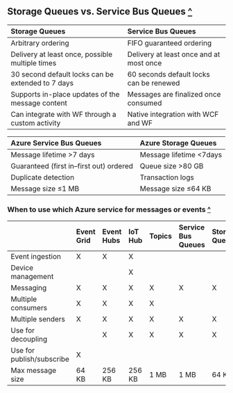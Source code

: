 #

## Storage Queues vs. Service Bus Queues [^](https://docs.microsoft.com/en-in/azure/service-bus-messaging/service-bus-azure-and-service-bus-queues-compared-contrasted)

| **Storage Queues** |  **Service Bus Queues** |
|:---|:---|
| Arbitrary ordering |  FIFO guaranteed ordering |
| Delivery at least once, possible multiple times|  Delivery at least once and at most once |
| 30 second default locks can be extended to 7 days | 60 seconds default locks can be renewed |
| Supports in-place updates of the message content | Messages are finalized once consumed |
| Can integrate with WF through a custom activity | Native integration with WCF and WF|

| **Azure Service Bus Queues** |  **Azure Storage Queues** |
|:--|:--|
| Message lifetime >7 days | Message lifetime <7days |
| Guaranteed (first in–first out) ordered |  Queue size >80 GB |
| Duplicate detection | Transaction logs |
| Message size ≤1 MB | Message size ≤64 KB |

### When to use which Azure service for messages or events [^](https://docs.microsoft.com/en-us/azure/event-grid/compare-messaging-services)

|| Event Grid| Event Hubs| IoT Hub| Topics|Service Bus Queues|Storage Queues|
|:--|:--|:--|:--|:--|:--|:--|
|Event ingestion | X | X | X |
|Device management| | | X | | | |
|Messaging|X|X|X|X|X|X|
|Multiple consumers|X| X| X| X| | |
|Multiple senders |X |X |X |X |X |X |
|Use for decoupling| |X |X |X |X |X |
|Use for publish/subscribe| X |
|Max message size| 64 KB |256 KB| 256 KB| 1 MB| 1 MB| 64 KB |